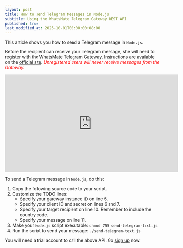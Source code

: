 ```yaml
---
layout: post
title: How to send Telegram Messages in Node.js
subtitle: Using the WhatsMate Telegram Gateway REST API
published: true
last_modified_at: 2025-10-01T00:00:00+08:00
---
```


This article shows you how to send a Telegram message in `Node.js`.

Before the recipient can receive your Telegram message, she will need to register with the WhatsMate Telegram Gateway. Instructions are available on the [official site](https://www.whatsmate.net/telegram-gateway-api.html). <span style="color:red">*Unregistered users will never receive messages from the Gateway.*</span>


<iframe width="560" height="315" src="https://www.youtube.com/embed/DBn7kBuaeW0?rel=0&cc_load_policy=1" frameborder="0" allowfullscreen></iframe>


To send a Telegram message in `Node.js`, do this:

1. Copy the following source code to your script.  <script src="https://gist.github.com/whatsmate/c03ab97e1e11f74aa88228ce13bd62f1.js"></script>
2. Customize the TODO lines:
   * Specify your gateway instance ID on line 5.
   * Specify your client ID and secret on lines 6 and 7.
   * Specify your target recipient on line 10. Remember to include the country code.
   * Specify your message on line 11.
4. Make your `Node.js` script executable: `chmod 755 send-telegram-text.js`
5. Run the script to send your message: `./send-telegram-text.js`


You will need a trial account to call the above API. Go [sign up](https://www.whatsmate.net/telegram-gateway-api.html) now.



<br>

